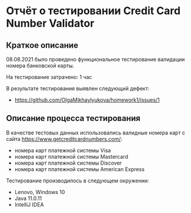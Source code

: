 # Отчёт о тестировании Credit Card Number Validator

## Краткое описание

08.08.2021 было проведено функциональное тестирование валидации номера банковской карты.

На тестирование затрачено: 1 час

В результате тестирования выявлен следующий дефект:
* <https://github.com/OlgaMikhaylyukova/homework1/issues/1>


## Описание процесса тестирования

 В качестве тестовых данных использовались валидные номера карт с сайта https://www.getcreditcardnumbers.com/:
* номера карт платежной системы Visa
* номера карт платежной системы Mastercard
* номера карт платежной системы Discover
* номера карт платежной системы American Express

Тестирование производилось в следующем окружении:
* Lenovo, Windows 10
* Java 11.0.11
* IntelliJ IDEA 